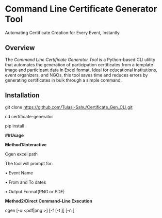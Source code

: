 # Command Line Certificate Generator Tool

Automating Certificate Creation for Every Event, Instantly.

## Overview

The *Command Line Certificate Generator Tool* is a Python-based CLI utility that automates the generation of participation certificates from a template image and participant data in Excel format. Ideal for educational institutions, event organizers, and NGOs, this tool saves time and reduces errors by generating certificates in bulk through a simple command.


## Installation

git clone https://github.com/Tulasi-Sahu/Certificate_Gen_CLI.git

cd certificate-generator

pip install .

**##Usage**

**Method1:Interactive**

Cgen  excel path

The tool will prompt for:

•	Event Name

•	From and To dates

•	Output Format(PNG or PDF)

**Method2:Direct Command-Line Execution**

cgen [-o <pdf|png >] [-f <from-date> [-t <to-date>]] [-n <program name>] <excel path>


